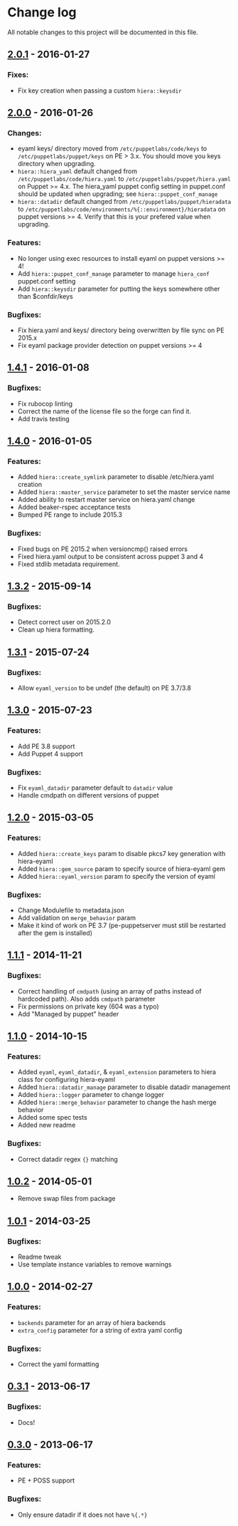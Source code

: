 # Change log
All notable changes to this project will be documented in this file.

## [2.0.1] - 2016-01-27
### Fixes:
- Fix key creation when passing a custom `hiera::keysdir`

## [2.0.0] - 2016-01-26
### Changes:
- eyaml keys/ directory moved from `/etc/puppetlabs/code/keys` to
  `/etc/puppetlabs/puppet/keys` on PE > 3.x. You should move you keys directory
  when upgrading.
- `hiera::hiera_yaml` default changed from `/etc/puppetlabs/code/hiera.yaml` to
  `/etc/puppetlabs/puppet/hiera.yaml` on Puppet >= 4.x. The hiera\_yaml puppet
  config setting in puppet.conf should be updated when upgrading; see
  `hiera::puppet_conf_manage`
- `hiera::datadir` default changed from `/etc/puppetlabs/puppet/hieradata` to
  `/etc/puppetlabs/code/environments/%{::environment}/hieradata` on puppet
  versions >= 4. Verify that this is your prefered value when upgrading.

### Features:
- No longer using exec resources to install eyaml on puppet versions >= 4!
- Add `hiera::puppet_conf_manage` parameter to manage `hiera_conf` puppet.conf setting
- Add `hiera::keysdir` parameter for putting the keys somewhere other than $confdir/keys

### Bugfixes:
- Fix hiera.yaml and keys/ directory being overwritten by file sync on PE 2015.x
- Fix eyaml package provider detection on puppet versions >= 4

## [1.4.1] - 2016-01-08
### Bugfixes:
- Fix rubocop linting
- Correct the name of the license file so the forge can find it.
- Add travis testing

## [1.4.0] - 2016-01-05
### Features:
- Added `hiera::create_symlink` parameter to disable /etc/hiera.yaml creation
- Added `hiera::master_service` parameter to set the master service name
- Added ability to restart master service on hiera.yaml change
- Added beaker-rspec acceptance tests
- Bumped PE range to include 2015.3

### Bugfixes:
- Fixed bugs on PE 2015.2 when versioncmp() raised errors
- Fixed hiera.yaml output to be consistent across puppet 3 and 4
- Fixed stdlib metadata requirement.

## [1.3.2] - 2015-09-14
### Bugfixes:
- Detect correct user on 2015.2.0
- Clean up hiera formatting.

## [1.3.1] - 2015-07-24
### Bugfixes:
- Allow `eyaml_version` to be undef (the default) on PE 3.7/3.8

## [1.3.0] - 2015-07-23
### Features:
- Add PE 3.8 support
- Add Puppet 4 support

### Bugfixes:
- Fix `eyaml_datadir` parameter default to `datadir` value
- Handle cmdpath on different versions of puppet

## [1.2.0] - 2015-03-05
### Features:
- Added `hiera::create_keys` param to disable pkcs7 key generation with
  hiera-eyaml
- Added `hiera::gem_source` param to specify source of hiera-eyaml gem
- Added `hiera::eyaml_version` param to specify the version of eyaml

### Bugfixes:
- Change Modulefile to metadata.json
- Add validation on `merge_behavior` param
- Make it kind of work on PE 3.7 (pe-puppetserver must still be restarted after
  the gem is installed)

## [1.1.1] - 2014-11-21
### Bugfixes:
- Correct handling of `cmdpath` (using an array of paths instead of hardcoded
  path). Also adds `cmdpath` parameter
- Fix permissions on private key (604 was a typo)
- Add "Managed by puppet" header

## [1.1.0] - 2014-10-15
### Features:
- Added `eyaml`, `eyaml_datadir`, & `eyaml_extension` parameters to hiera class
  for configuring hiera-eyaml
- Added `hiera::datadir_manage` parameter to disable datadir management
- Added `hiera::logger` parameter to change logger
- Added `hiera::merge_behavior` parameter to change the hash merge behavior
- Added some spec tests
- Added new readme

### Bugfixes:
- Correct datadir regex `{}` matching

## [1.0.2] - 2014-05-01
- Remove swap files from package

## [1.0.1] - 2014-03-25
### Bugfixes:
- Readme tweak
- Use template instance variables to remove warnings

## [1.0.0] - 2014-02-27
### Features:
- `backends` parameter for an array of hiera backends
- `extra_config` parameter for a string of extra yaml config

### Bugfixes:
- Correct the yaml formatting

## [0.3.1] - 2013-06-17
### Bugfixes:
- Docs!

## [0.3.0] - 2013-06-17
### Features:
- PE + POSS support

### Bugfixes:
- Only ensure datadir if it does not have `%{.*}`

[2.0.1]: https://github.com/hunner/puppet-hiera/compare/2.0.0...2.0.1
[2.0.0]: https://github.com/hunner/puppet-hiera/compare/1.4.1...2.0.0
[1.4.1]: https://github.com/hunner/puppet-hiera/compare/1.4.0...1.4.1
[1.4.0]: https://github.com/hunner/puppet-hiera/compare/1.3.2...1.4.0
[1.3.2]: https://github.com/hunner/puppet-hiera/compare/1.3.1...1.3.2
[1.3.1]: https://github.com/hunner/puppet-hiera/compare/1.3.0...1.3.1
[1.3.0]: https://github.com/hunner/puppet-hiera/compare/1.2.0...1.3.0
[1.2.0]: https://github.com/hunner/puppet-hiera/compare/1.1.1...1.2.0
[1.1.1]: https://github.com/hunner/puppet-hiera/compare/1.1.0...1.1.1
[1.1.0]: https://github.com/hunner/puppet-hiera/compare/1.0.2...1.1.0
[1.0.2]: https://github.com/hunner/puppet-hiera/compare/1.0.1...1.0.2
[1.0.1]: https://github.com/hunner/puppet-hiera/compare/1.0.0...1.0.1
[1.0.0]: https://github.com/hunner/puppet-hiera/compare/0.3.1...1.0.0
[0.3.1]: https://github.com/hunner/puppet-hiera/compare/0.3.0...0.3.1
[0.3.0]: https://github.com/hunner/puppet-hiera/compare/0.2.1...0.3.0
